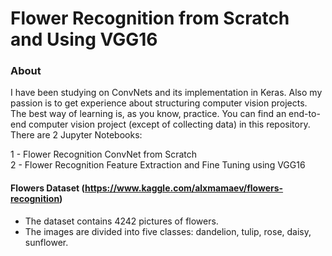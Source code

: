 # Flower Recognition from Scratch and Using VGG16
### About
I have been studying on ConvNets and its implementation in Keras. Also my passion is to get experience about structuring computer vision projects. The best way of learning is, as you know, practice. You can find an end-to-end computer vision project (except of collecting data) in this repository. There are 2 Jupyter Notebooks: <br>

1 - Flower Recognition ConvNet from Scratch <br>
2 - Flower Recognition Feature Extraction and Fine Tuning using VGG16 <br>


#### Flowers Dataset (https://www.kaggle.com/alxmamaev/flowers-recognition)
- The dataset contains 4242 pictures of flowers.
- The images are divided into five classes: dandelion, tulip, rose, daisy, sunflower.
